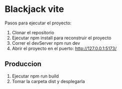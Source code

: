 # Blackjack vite

Pasos para ejecutar el proyecto:

1. Clonar el repositorio
2. Ejecutar npm install para reconstruir el proyecto
3. Correr el devServer  npm run dev
4. Abrir el proyecto en el puerto:  http://127.0.0.1:5173/

## Produccion

1. Ejecutar npm run build
2. Tomar la carpeta dist y desplegarla